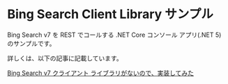 # Bing Search Client Library サンプル

Bing Search v7 を REST でコールする .NET Core コンソール アプリ(.NET 5)のサンプルです。

詳しくは、以下の記事に記載しています。

[Bing Search v7 クライアント ライブラリがないので、実装してみた](https://qiita.com/hiromasa-masuda/items/84f33e39f8761e0e9323)

